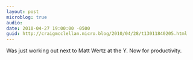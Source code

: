 ```yaml
---
layout: post
microblog: true
audio: 
date: 2010-04-27 19:00:00 -0500
guid: http://craigmcclellan.micro.blog/2010/04/28/t13011840205.html
---
```

Was just working out next to Matt Wertz at the Y. Now for productivity.
